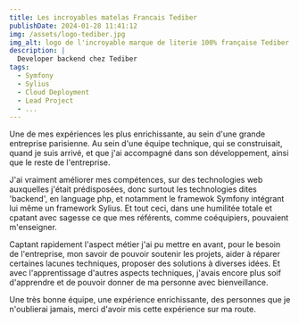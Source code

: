 ```yaml
---
title: Les incroyables matelas Francais Tediber
publishDate: 2024-01-28 11:41:12
img: /assets/logo-tediber.jpg
img_alt: logo de l'incroyable marque de literie 100% française Tediber
description: |
  Developer backend chez Tediber 
tags:
  - Symfony
  - Sylius
  - Cloud Deployment
  - Lead Project
  - ...
---
```


Une de mes expériences les plus enrichissante, au sein d'une grande entreprise parisienne. Au sein d'une équipe technique, qui se construisait, quand je suis arrivé, et que j'ai accompagné dans son développement, ainsi que le reste de l'entreprise.

J'ai vraiment améliorer mes compétences, sur des technologies web auxquelles j'était prédisposées, donc surtout les technologies dites 'backend', en language php, et notamment le framewok Symfony intégrant lui même un framework Sylius. Et tout ceci, dans une humilitée totale et cpatant avec sagesse ce que mes référents, comme coéquipiers, pouvaient m'enseigner.

Captant rapidement l'aspect métier j'ai pu mettre en avant, pour le besoin de l'entreprise, mon savoir de pouvoir soutenir les projets, aider à réparer certaines lacunes techniques, proposer des solutions à diverses idées. 
Et avec l'apprentissage d'autres aspects techniques, j'avais encore plus soif d'apprendre et de pouvoir donner de ma personne avec bienveillance.

Une très bonne équipe, une expérience enrichissante, des personnes que je n'oublierai jamais, merci d'avoir mis cette expérience sur ma route.
